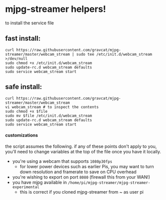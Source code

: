 # mjpg-streamer helpers!

to install the service file

## fast install:
```
curl https://raw.githubusercontent.com/gravcat/mjpg-streamer/master/webcam_stream | sudo tee /etc/init.d/webcam_stream >/dev/null
sudo chmod +x /etc/init.d/webcam_stream
sudo update-rc.d webcam_stream defaults
sudo service webcam_stream start
```

## safe install:
```
curl https://raw.githubusercontent.com/gravcat/mjpg-streamer/master/webcam_stream
vi webcam_stream # to inspect the contents
sudo chmod +x $file
sudo mv $file /etc/init.d/webcam_stream
sudo update-rc.d webcam_stream defaults
sudo service webcam_stream start
```

#### customizations
the script assumes the following. if any of these points don't apply to you, you'll need to change variables at the top of the file once you have it locally.

* you're using a webcam that supports `1080p30fps`
  * for lower power devices such as earlier Pis, you may want to turn down resolution and framerate to save on CPU overhead
* you're wishing to export on port `8080` (firewall this from your WAN!)
* you have mjpg available in `/home/pi/mjpg-streamer/mjpg-streamer-experimental`
  * this is correct if you cloned mjpg-streamer from ~ as user pi
